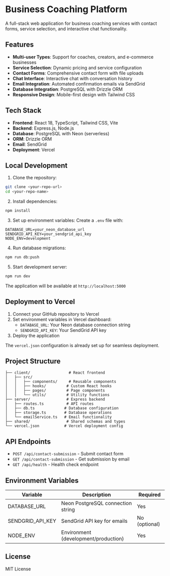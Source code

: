 # Business Coaching Platform

A full-stack web application for business coaching services with contact forms, service selection, and interactive chat functionality.

## Features

- **Multi-user Types**: Support for coaches, creators, and e-commerce businesses
- **Service Selection**: Dynamic pricing and service configuration
- **Contact Forms**: Comprehensive contact form with file uploads
- **Chat Interface**: Interactive chat with conversation history
- **Email Integration**: Automated confirmation emails via SendGrid
- **Database Integration**: PostgreSQL with Drizzle ORM
- **Responsive Design**: Mobile-first design with Tailwind CSS

## Tech Stack

- **Frontend**: React 18, TypeScript, Tailwind CSS, Vite
- **Backend**: Express.js, Node.js
- **Database**: PostgreSQL with Neon (serverless)
- **ORM**: Drizzle ORM
- **Email**: SendGrid
- **Deployment**: Vercel

## Local Development

1. Clone the repository:
```bash
git clone <your-repo-url>
cd <your-repo-name>
```

2. Install dependencies:
```bash
npm install
```

3. Set up environment variables:
Create a `.env` file with:
```
DATABASE_URL=your_neon_database_url
SENDGRID_API_KEY=your_sendgrid_api_key
NODE_ENV=development
```

4. Run database migrations:
```bash
npm run db:push
```

5. Start development server:
```bash
npm run dev
```

The application will be available at `http://localhost:5000`

## Deployment to Vercel

1. Connect your GitHub repository to Vercel
2. Set environment variables in Vercel dashboard:
   - `DATABASE_URL`: Your Neon database connection string
   - `SENDGRID_API_KEY`: Your SendGrid API key
3. Deploy the application

The `vercel.json` configuration is already set up for seamless deployment.

## Project Structure

```
├── client/                 # React frontend
│   ├── src/
│   │   ├── components/     # Reusable components
│   │   ├── hooks/         # Custom React hooks
│   │   ├── pages/         # Page components
│   │   └── utils/         # Utility functions
├── server/                # Express backend
│   ├── routes.ts          # API routes
│   ├── db.ts             # Database configuration
│   ├── storage.ts        # Database operations
│   └── emailService.ts   # Email functionality
├── shared/                # Shared schemas and types
└── vercel.json           # Vercel deployment config
```

## API Endpoints

- `POST /api/contact-submission` - Submit contact form
- `GET /api/contact-submission` - Get submission by email
- `GET /api/health` - Health check endpoint

## Environment Variables

| Variable | Description | Required |
|----------|-------------|----------|
| DATABASE_URL | Neon PostgreSQL connection string | Yes |
| SENDGRID_API_KEY | SendGrid API key for emails | No (optional) |
| NODE_ENV | Environment (development/production) | Yes |

## License

MIT License